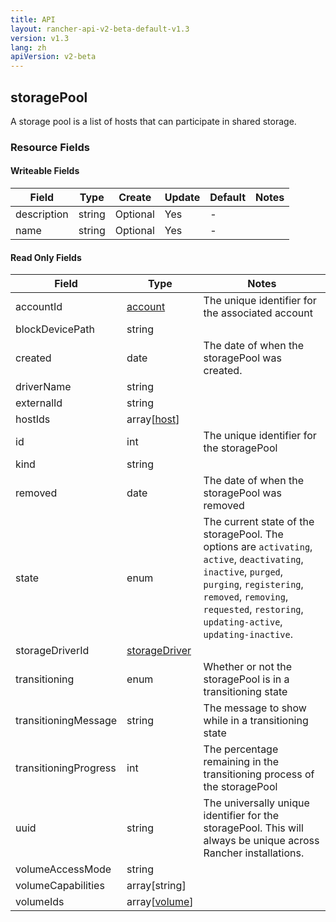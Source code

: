 ```yaml
---
title: API
layout: rancher-api-v2-beta-default-v1.3
version: v1.3
lang: zh
apiVersion: v2-beta
---
```


## storagePool

A storage pool is a list of hosts that can participate in shared storage.

### Resource Fields

#### Writeable Fields

Field | Type | Create | Update | Default | Notes
---|---|---|---|---|---
description | string | Optional | Yes | - | 
name | string | Optional | Yes | - | 


#### Read Only Fields

Field | Type   | Notes
---|---|---
accountId | [account]({{site.baseurl}}/rancher/{{page.version}}/{{page.lang}}/api/{{page.apiVersion}}/api-resources/account/)  | The unique identifier for the associated account
blockDevicePath | string  | 
created | date  | The date of when the storagePool was created.
driverName | string  | 
externalId | string  | 
hostIds | array[[host]({{site.baseurl}}/rancher/{{page.version}}/{{page.lang}}/api/{{page.apiVersion}}/api-resources/host/)]  | 
id | int  | The unique identifier for the storagePool
kind | string  | 
removed | date  | The date of when the storagePool was removed
state | enum  | The current state of the storagePool. The options are `activating`, `active`, `deactivating`, `inactive`, `purged`, `purging`, `registering`, `removed`, `removing`, `requested`, `restoring`, `updating-active`, `updating-inactive`.
storageDriverId | [storageDriver]({{site.baseurl}}/rancher/{{page.version}}/{{page.lang}}/api/{{page.apiVersion}}/api-resources/storageDriver/)  | 
transitioning | enum  | Whether or not the storagePool is in a transitioning state
transitioningMessage | string  | The message to show while in a transitioning state
transitioningProgress | int  | The percentage remaining in the transitioning process of the storagePool
uuid | string  | The universally unique identifier for the storagePool. This will always be unique across Rancher installations.
volumeAccessMode | string  | 
volumeCapabilities | array[string]  | 
volumeIds | array[[volume]({{site.baseurl}}/rancher/{{page.version}}/{{page.lang}}/api/{{page.apiVersion}}/api-resources/volume/)]  | 


<br>
